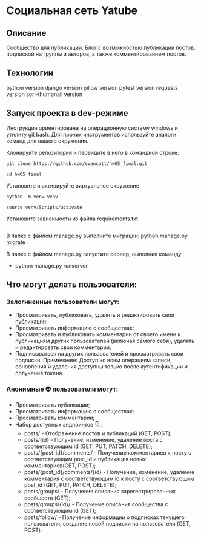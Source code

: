# Социальная сеть Yatube

## Описание
Сообщество для публикаций. Блог с возможностью публикации постов, подпиской на группы и авторов, а также комментированием постов.

## Технологии
python version django version pillow version pytest version requests version sorl-thumbnail version

## Запуск проекта в dev-режиме
Инструкция ориентирована на операционную систему windows и утилиту git bash.
Для прочих инструментов используйте аналоги команд для вашего окружения.

Клонируйте репозиторий и перейдите в него в командной строке:
```
git clone https://github.com/evencatt/hw05_final.git 
```
```
cd hw05_final
```

Установите и активируйте виртуальное окружение

```
python -m venv venv
```

```
source venv/Scripts/activate
```
Установите зависимости из файла requirements.txt
``` pip install -r requirements.txt
```
В папке с файлом manage.py выполните миграции:
python manage.py migrate

В папке с файлом manage.py запустите сервер, выполнив команду:
- python manage.py runserver

## Что могут делать пользователи:
### Залогиненные пользователи могут:

- Просматривать, публиковать, удалять и редактировать свои публикации;
- Просматривать информацию о сообществах;
- Просматривать и публиковать комментарии от своего имени к публикациям других пользователей (включая самого себя), удалять и редактировать свои комментарии;
- Подписываться на других пользователей и просматривать свои подписки.
Примечание: Доступ ко всем операциям записи, обновления и удаления доступны только после аутентификации и получения токена.

### Анонимные 👽 пользователи могут:

- Просматривать публикации;
- Просматривать информацию о сообществах;
- Просматривать комментарии;
- Набор доступных эндпоинтов 👇_:
    - posts/ - Отображение постов и публикаций (GET, POST);
    - posts/{id} - Получение, изменение, удаление поста с соответствующим id (GET, PUT, PATCH, DELETE);
    - posts/{post_id}/comments/ - Получение комментариев к посту с соответствующим post_id и публикация новых комментариев(GET, POST);
    - posts/{post_id}/comments/{id} - Получение, изменение, удаление комментария с соответствующим id к посту с соответствующим post_id (GET, PUT, PATCH, DELETE);
    - posts/groups/ - Получение описания зарегестрированных сообществ (GET);
    - posts/groups/{id}/ - Получение описания сообщества с соответствующим id (GET);
    - posts/follow/ - Получение информации о подписках текущего пользователя, создание новой подписки на пользователя (GET, POST).
